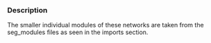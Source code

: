### Description

The smaller individual modules of these networks are taken from the seg_modules files as seen in the imports section.